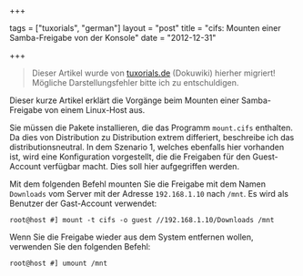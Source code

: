 +++

tags = ["tuxorials", "german"]
layout = "post"
title = "cifs: Mounten einer Samba-Freigabe von der Konsole"
date = "2012-12-31"

+++

>
> Dieser Artikel wurde von [tuxorials.de](http://tuxorials.de) (Dokuwiki) hierher migriert!
> Mögliche Darstellungsfehler bitte ich zu entschuldigen.
>


Dieser kurze Artikel erklärt die Vorgänge beim Mounten einer
Samba-Freigabe von einem Linux-Host aus.

Sie müssen die Pakete installieren, die das Programm `mount.cifs`
enthalten. Da dies von Distribution zu Distribution extrem differiert,
beschreibe ich das distributionsneutral. In dem Szenario 1, welches
ebenfalls hier vorhanden ist, wird eine Konfiguration vorgestellt, die
die Freigaben für den Guest-Account verfügbar macht. Dies soll hier
aufgegriffen werden.

Mit dem folgenden Befehl mounten Sie die Freigabe mit dem Namen
`Downloads` vom Server mit der Adresse `192.168.1.10` nach `/mnt`. Es
wird als Benutzer der Gast-Account verwendet:

```
root@host #] mount -t cifs -o guest //192.168.1.10/Downloads /mnt
```

Wenn Sie die Freigabe wieder aus dem System entfernen wollen, verwenden
Sie den folgenden Befehl:

```
root@host #] umount /mnt
```
